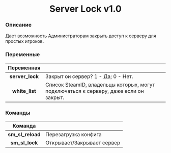 <h1 align="center">
    Server Lock v1.0
</h1>

### Описание
Дает возможность Администраторам закрыть доступ к серверу для простых игроков.

### Переменные
| Переменная ||
|:--------:|-------------|
|**server\_lock**|Закрыт ои сервер? 1 - Да; 0 - Нет.|
|**white\_list**|Список SteamID, владельцы которых, могут подключаться к серверу, даже если он закрыт.|

### Команды
| Команда ||
|:--------:|-------------|
|**sm\_sl\_reload**|Перезагрузка конфига|
|**sm\_sl\_lock**|Открывает/Закрывает сервер|
